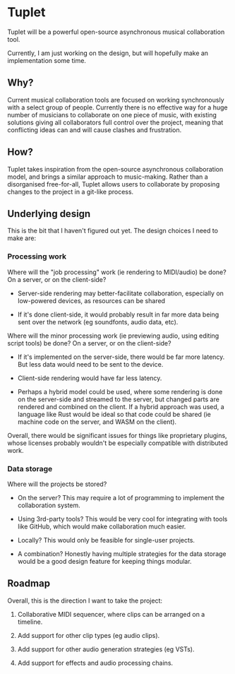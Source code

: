 # Tuplet

Tuplet will be a powerful open-source asynchronous musical collaboration tool.

Currently, I am just working on the design, but will hopefully make an
implementation some time.

## Why?

Current musical collaboration tools are focused on working synchronously with
a select group of people. Currently there is no effective way for a huge number
of musicians to collaborate on one piece of music, with existing solutions
giving all collaborators full control over the project, meaning that
conflicting ideas can and will cause clashes and frustration.

## How?

Tuplet takes inspiration from the open-source asynchronous collaboration model,
and brings a similar approach to music-making. Rather than a disorganised
free-for-all, Tuplet allows users to collaborate by proposing changes to the
project in a git-like process.

## Underlying design

This is the bit that I haven't figured out yet. The design choices I need to
make are:

### Processing work

Where will the "job processing" work (ie rendering to MIDI/audio) be done? On a
server, or on the client-side?

* Server-side rendering may better-facilitate collaboration, especially on
  low-powered devices, as resources can be shared

* If it's done client-side, it would probably result in far more data being
  sent over the network (eg soundfonts, audio data, etc).

Where will the minor processing work (ie previewing audio, using editing script
tools) be done? On a server, or on the client-side?

* If it's implemented on the server-side, there would be far more latency.
  But less data would need to be sent to the device.

* Client-side rendering would have far less latency.

* Perhaps a hybrid model could be used, where some rendering is done on the
  server-side and streamed to the server, but changed parts are rendered and
  combined on the client. If a hybrid approach was used, a language like Rust
  would be ideal so that code could be shared (ie machine code on the server,
  and WASM on the client).

Overall, there would be significant issues for things like proprietary plugins,
whose licenses probably wouldn't be especially compatible with distributed
work.

### Data storage

Where will the projects be stored?

* On the server? This may require a lot of programming to implement the
  collaboration system.

* Using 3rd-party tools? This would be very cool for integrating with tools
  like GitHub, which would make collaboration much easier.

* Locally? This would only be feasible for single-user projects.

* A combination? Honestly having multiple strategies for the data storage would
  be a good design feature for keeping things modular.

## Roadmap

Overall, this is the direction I want to take the project:

1. Collaborative MIDI sequencer, where clips can be arranged on a timeline.

2. Add support for other clip types (eg audio clips).

3. Add support for other audio generation strategies (eg VSTs).

4. Add support for effects and audio processing chains.
